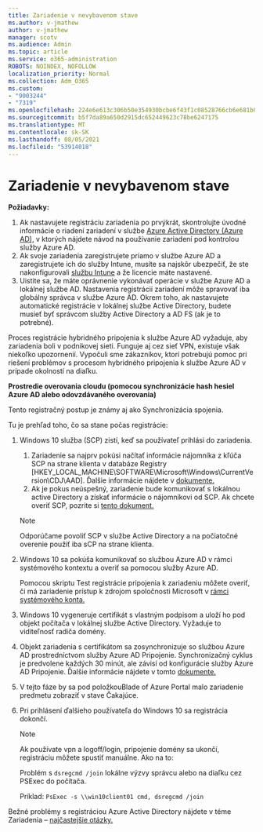 ```yaml
---
title: Zariadenie v nevybavenom stave
ms.author: v-jmathew
author: v-jmathew
manager: scotv
ms.audience: Admin
ms.topic: article
ms.service: o365-administration
ROBOTS: NOINDEX, NOFOLLOW
localization_priority: Normal
ms.collection: Adm_O365
ms.custom:
- "9003244"
- "7319"
ms.openlocfilehash: 224e6e613c306b50e354930bcbe6f43f1c08528766cb6e681b0e9826b2d55a4d
ms.sourcegitcommit: b5f7da89a650d2915dc652449623c78be6247175
ms.translationtype: MT
ms.contentlocale: sk-SK
ms.lasthandoff: 08/05/2021
ms.locfileid: "53914018"
---
```

# <a name="device-in-pending-state"></a>Zariadenie v nevybavenom stave

**Požiadavky:**

1. Ak nastavujete registráciu zariadenia po prvýkrát, skontrolujte úvodné informácie o riadení zariadení v službe [Azure Active Directory (Azure AD),](https://docs.microsoft.com/azure/active-directory/devices/overview?WT.mc_id=Portal-Microsoft_Azure_Support) v ktorých nájdete návod na používanie zariadení pod kontrolou služby Azure AD.
2. Ak svoje zariadenia zaregistrujete priamo v službe Azure AD a zaregistrujete ich do služby Intune, [](https://docs.microsoft.com/mem/intune/fundamentals/licenses-assign?WT.mc_id=Portal-Microsoft_Azure_Support) musíte sa najskôr ubezpečiť, že ste nakonfigurovali [službu Intune](https://docs.microsoft.com/mem/intune/enrollment/device-enrollment?WT.mc_id=Portal-Microsoft_Azure_Support) a že licencie máte nastavené.
3. Uistite sa, že máte oprávnenie vykonávať operácie v službe Azure AD a lokálnej službe AD. Nastavenia registrácií zariadení môže spravovať iba globálny správca v službe Azure AD. Okrem toho, ak nastavujete automatické registrácie v lokálnej službe Active Directory, budete musieť byť správcom služby Active Directory a AD FS (ak je to potrebné).

Proces registrácie hybridného pripojenia k službe Azure AD vyžaduje, aby zariadenia boli v podnikovej sieti. Funguje aj cez sieť VPN, existuje však niekoľko upozornenií. Vypočuli sme zákazníkov, ktorí potrebujú pomoc pri riešení problémov s procesom hybridného pripojenia k službe Azure AD v prípade okolností na diaľku.

**Prostredie overovania cloudu (pomocou synchronizácie hash hesiel Azure AD alebo odovzdávaného overovania)**

Tento registračný postup je známy aj ako Synchronizácia spojenia.

Tu je prehľad toho, čo sa stane počas registrácie:

1. Windows 10 služba (SCP) zistí, keď sa používateľ prihlási do zariadenia.

    1. Zariadenie sa najprv pokúsi načítať informácie nájomníka z kľúča SCP na strane klienta v databáze Registry [HKEY_LOCAL_MACHINE\SOFTWARE\Microsoft\Windows\CurrentVersion\CDJ\AAD]. Ďalšie informácie nájdete v [dokumente.](https://docs.microsoft.com/azure/active-directory/devices/hybrid-azuread-join-control)
    1. Ak je pokus neúspešný, zariadenie bude komunikovať s lokálnou active Directory a získať informácie o nájomníkovi od SCP. Ak chcete overiť SCP, pozrite si [tento dokument.](https://docs.microsoft.com/azure/active-directory/devices/hybrid-azuread-join-manual#configure-a-service-connection-point)

    > [!NOTE]
    > Odporúčame povoliť SCP v službe Active Directory a na počiatočné overenie použiť iba sCP na strane klienta.

2. Windows 10 sa pokúša komunikovať so službou Azure AD v rámci systémového kontextu a overiť sa pomocou služby Azure AD.

    Pomocou skriptu Test registrácie pripojenia k zariadeniu môžete overiť, či má zariadenie prístup k zdrojom spoločnosti Microsoft v [rámci systémového konta.](https://gallery.technet.microsoft.com/Test-Device-Registration-3dc944c0)

3. Windows 10 vygeneruje certifikát s vlastným podpisom a uloží ho pod objekt počítača v lokálnej službe Active Directory. Vyžaduje to viditeľnosť radiča domény.

4. Objekt zariadenia s certifikátom sa zosynchronizuje so službou Azure AD prostredníctvom služby Azure AD Pripojenie. Synchronizačný cyklus je predvolene každých 30 minút, ale závisí od konfigurácie služby Azure AD Pripojenie. Ďalšie informácie nájdete v tomto [dokumente.](https://docs.microsoft.com/azure/active-directory/hybrid/how-to-connect-sync-configure-filtering#organizational-unitbased-filtering)

5. V tejto fáze by sa pod položkouBlade of Azure Portal malo zariadenie predmetu zobraziť v stave Čakajúce.

6. Pri prihlásení ďalšieho používateľa do Windows 10 sa registrácia dokončí.

    > [!NOTE]
    > Ak používate vpn a logoff/login, pripojenie domény sa ukončí, registráciu môžete spustiť manuálne. Ako na to:
    >
    > Problém s `dsregcmd /join` lokálne výzvy správcu alebo na diaľku cez PSExec do počítača.
    >
    > Príklad: `PsExec -s \\win10client01 cmd, dsregcmd /join`

Bežné problémy s registráciou Azure Active Directory nájdete v téme Zariadenia – [najčastejšie otázky.](https://docs.microsoft.com/azure/active-directory/devices/faq)
